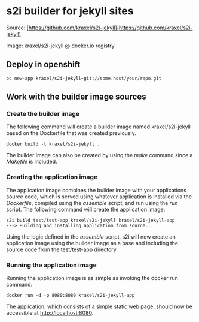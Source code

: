 # s2i builder for jekyll sites

Source: [https://github.com/kraxel/s2i-jekyll](https://github.com/kraxel/s2i-jekyll)

Image: kraxel/s2i-jekyll @ docker.io registry

## Deploy in openshift

```
oc new-app kraxel/s2i-jekyll~git://some.host/your/repo.git
```

## Work with the builder image sources

### Create the builder image
The following command will create a builder image named kraxel/s2i-jekyll based on the Dockerfile that was created previously.
```
docker build -t kraxel/s2i-jekyll .
```
The builder image can also be created by using the *make* command since a *Makefile* is included.

### Creating the application image
The application image combines the builder image with your applications source code, which is served using whatever application is installed via the *Dockerfile*, compiled using the *assemble* script, and run using the *run* script.
The following command will create the application image:
```
s2i build test/test-app kraxel/s2i-jekyll kraxel/s2i-jekyll-app
---> Building and installing application from source...
```
Using the logic defined in the *assemble* script, s2i will now create an application image using the builder image as a base and including the source code from the test/test-app directory. 

### Running the application image
Running the application image is as simple as invoking the docker run command:
```
docker run -d -p 8080:8080 kraxel/s2i-jekyll-app
```
The application, which consists of a simple static web page, should now be accessible at  [http://localhost:8080](http://localhost:8080).
